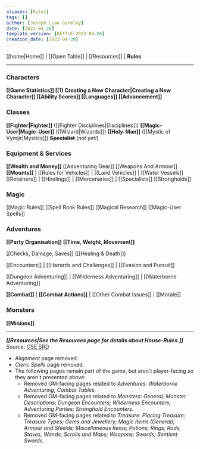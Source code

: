 ```yaml
---
aliases: [Rules]
tags: []
author: [Joseph Liao Gormley]
date: [2022-04-20]
template_version: [KETTLE-2022-04-06]
creation_date: [2022-04-20]
---
```

<!-- Home | Character Creation | -->
[[home|Home]] | [[Open Table]] | [[Resources]] | **Rules**
___
### Characters
**[[Game Statistics]]
[[1) Creating a New Character|Creating a New Character]]
[[Ability Scores]]
[[Languages]]
[[Advancement]]**

### Classes
**[[Fighter|Fighter]]** ([[Fighter Disciplines|Disciplines]])
**[[Magic-User|Magic-User]]** ([[Wizard|Wizards]])
**[[Holy-Man]]** ([[Mystic of Vymjir|Mystics]])
**~~Specialist~~** (*not yet!*)

### Equipment & Services
**[[Wealth and Money]]**
[[Adventuring Gear]]
[[Weapons And Armour]]
**[[Mounts]]** | [[Rules for Vehicles]] | [[Land Vehicles]] | [[Water Vessels]]
[[Retainers]] | [[Hirelings]] | [[Mercenaries]] | [[Specialists]]
[[Strongholds]]

### Magic
[[Magic Rules]]
[[Spell Book Rules]]
[[Magical Research]]
[[Magic-User Spells]]

### Adventures
**[[Party Organisation]]**
**[[Time, Weight, Movement]]**

[[Checks, Damage, Saves]] ([[Healing & Death]])

[[Encounters]] | [[Hazards and Challenges]] | [[Evasion and Pursuit]]

[[Dungeon Adventuring]] | [[Wilderness Adventuring]] | [[Waterborne Adventuring]]

**[[Combat]]** | **[[Combat Actions]]** | [[Other Combat Issues]] | [[Morale]]

### Monsters
**[[Minions]]**



___
***[[Resources|See the Resources page for details about House-Rules.]]***
*Source:* [OSE SRD](https://oldschoolessentials.necroticgnome.com/srd/index.php/Main_Page)
- *Alignment* page removed.
- *Cleric Spells* page removed.
- The following pages remain part of the game, but aren't player-facing so they aren't presented above:
	- Removed GM-facing pages related to *Adventures:* *Waterborne Adventuring; Combat Tables.*
	- Removed GM-facing pages related to *Monsters*: *General; Monster Descriptions; Dungeon Encounters; Wilderness Encounters; Adventuring Parties; Stronghold Encounters.*
	- Removed GM-facing pages related to *Treasure*: *Placing Treasure; Treasure Types; Gems and Jewellery; Magic Items (General); Armour and Shields; Miscellaneous Items; Potions; Rings; Rods, Staves, Wands; Scrolls and Maps; Weapons; Swords; Sentient Swords.*

<!--*See also:* 
*References:*
*Source:* -->
<!-- Sources, read more, links, etc. -->
<!-- *Source: Entry by [[Mike Maxin]].* -->
<!-- Leave an empty line at the end, otherwise Exporter complains. -->
